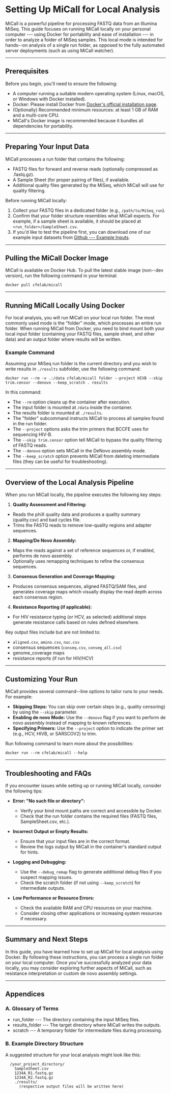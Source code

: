 
# Setting Up MiCall for Local Analysis

MiCall is a powerful pipeline for processing FASTQ data from an Illumina MiSeq. This guide focuses on running MiCall locally on your personal computer --- using Docker for portability and ease of installation --- in order to analyze a folder of MiSeq samples. This local mode is intended for hands--on analysis of a single run folder, as opposed to the fully automated server deployments (such as using MiCall watcher).

---

## Prerequisites

Before you begin, you'll need to ensure the following:

- A computer running a suitable modern operating system (Linux, macOS, or Windows with Docker installed).
- Docker: Please install Docker from [Docker's official installation page](https://docs.docker.com/get-docker/).
- (Optionally) Recommended minimum resources: at least 1 GB of RAM and a multi-core CPU.
- MiCall's Docker image is recommended because it bundles all dependencies for portability.

---

## Preparing Your Input Data

MiCall processes a run folder that contains the following:

- FASTQ files for forward and reverse reads (optionally compressed as .fastq.gz).
- A Sample Sheet (for proper pairing of files), if available.
- Additional quality files generated by the MiSeq, which MiCall will use for quality filtering.

Before running MiCall locally:
1. Collect your FASTQ files in a dedicated folder (e.g., `/path/to/MiSeq_run`).
2. Confirm that your folder structure resembles what MiCall expects. For example, if a sample sheet is available, it should be placed at `<run_folder>/SampleSheet.csv`.
3. If you'd like to test the pipeline first, you can download one of our example input datasets from [Github --- Example Inputs](https://github.com/cfe-lab/MiCall/tree/example-inputs).

---

## Pulling the MiCall Docker Image

MiCall is available on Docker Hub. To pull the latest stable image (non--dev version), run the following command in your terminal:

```shell
docker pull cfelab/micall
```

---

## Running MiCall Locally Using Docker

For local analysis, you will run MiCall on your local run folder. The most commonly used mode is the "folder" mode, which processes an entire run folder. When running MiCall from Docker, you need to bind mount both your local input folder (containing your FASTQ files, sample sheet, and other data) and an output folder where results will be written.

### Example Command

Assuming your MiSeq run folder is the current directory and you wish to write results in `./results` subfolder, use the following command:

```shell
docker run --rm -v .:/data cfelab/micall folder --project HIVB --skip trim.censor --denovo --keep_scratch . results
```

In this command:
- The `--rm` option cleans up the container after execution.
- The input folder is mounted at `/data` inside the container.
- The results folder is mounted at `./results`.
- The "folder" subcommand instructs MiCall to process all samples found in the run folder.
- The `--project` options asks the trim primers that BCCFE uses for sequencing HIV-B.
- The `--skip trim.censor` option tell MiCall to bypass the quality filtering of FASTQ reads.
- The `--denovo` option sets MiCall in the DeNovo assembly mode.
- The `--keep_scratch` option prevents MiCall from deleting intermediate files (they can be useful for troubleshooting).

---

## Overview of the Local Analysis Pipeline

When you run MiCall locally, the pipeline executes the following key steps:

1. **Quality Assessment and Filtering:**
 - Reads the phiX quality data and produces a quality summary (quality.csv) and bad cycles file.
 - Trims the FASTQ reads to remove low-quality regions and adapter sequences.

2. **Mapping/De Novo Assembly:**
 - Maps the reads against a set of reference sequences or, if enabled, performs de novo assembly.
 - Optionally uses remapping techniques to refine the consensus sequences.

3. **Consensus Generation and Coverage Mapping:**
 - Produces consensus sequences, aligned FASTQ/SAM files, and generates coverage maps which visually display the read depth across each consensus region.

4. **Resistance Reporting (if applicable):**
 - For HIV resistance typing (or HCV, as selected) additional steps generate resistance calls based on rules defined elsewhere.

Key output files include but are not limited to:
 - `aligned.csv`, `amino.csv`, `nuc.csv`
 - consensus sequences (`conseq.csv`, `conseq_all.csv`)
 - genome_coverage maps
 - resistance reports (if run for HIV/HCV)

---

## Customizing Your Run

MiCall provides several command--line options to tailor runs to your needs. For example:

- **Skipping Steps:** You can skip over certain steps (e.g., quality censoring) by using the `--skip` parameter.
- **Enabling de novo Mode:** Use the `--denovo` flag if you want to perform de novo assembly instead of mapping to known references.
- **Specifying Primers:** Use the `--project` option to indicate the primer set (e.g., HCV, HIVB, or SARSCOV2) to trim.

Run following command to learn more about the possibilities:

```shell
docker run --rm cfelab/micall --help
```

---

## Troubleshooting and FAQs

If you encounter issues while setting up or running MiCall locally, consider the following tips:

- **Error: "No such file or directory":**
  - Verify your bind mount paths are correct and accessible by Docker.
  - Check that the run folder contains the required files (FASTQ files, SampleSheet.csv, etc.).

- **Incorrect Output or Empty Results:**
  - Ensure that your input files are in the correct format.
  - Review the logs output by MiCall in the container's standard output for hints.

- **Logging and Debugging:**
  - Use the `--debug_remap` flag to generate additional debug files if you suspect mapping issues.
  - Check the scratch folder (if not using `--keep_scratch`) for intermediate outputs.

- **Low Performance or Resource Errors:**
  - Check the available RAM and CPU resources on your machine.
  - Consider closing other applications or increasing system resources if necessary.

---

## Summary and Next Steps

In this guide, you have learned how to set up MiCall for local analysis using Docker. By following these instructions, you can process a single run folder on your local computer. Once you've successfully analyzed your data locally, you may consider exploring further aspects of MiCall, such as resistance interpretation or custom de novo assembly settings.

---

## Appendices

### A. Glossary of Terms

- run_folder --- The directory containing the input MiSeq files.
- results_folder --- The target directory where MiCall writes the outputs.
- scratch --- A temporary folder for intermediate files during processing.

### B. Example Directory Structure

A suggested structure for your local analysis might look like this:

```
  /your_project_directory/
    SampleSheet.csv
    1234A_R1.fastq.gz
    1234A_R2.fastq.gz
    ./results/
      (respective output files will be written here)
```
